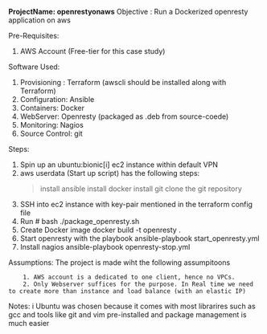 <b>ProjectName: openrestyonaws</b>
Objective : Run a Dockerized openresty application on aws



Pre-Requisites:

1. AWS Account (Free-tier for this case study)

Software Used:
1. Provisioning :  Terraform (awscli should be installed along with Terraform)
2. Configuration:  Ansible 
3. Containers:     Docker   
4. WebServer:      Openresty (packaged as .deb from source-coede) 
5. Monitoring:     Nagios
6. Source Control: git

Steps:
1. Spin up an ubuntu:bionic[i] ec2 instance within default VPN 
2. aws userdata (Start up script) has the following steps:
      > install ansible
      > install docker
      > install git
      > clone the git repository  
3. SSH into ec2 instance with key-pair mentioned in the terraform config file
4. Run 
        # bash ./package_openresty.sh
5. Create Docker image
        docker build -t openresty .
6. Start openresty with the playbook 
        ansible-playbook start_openresty.yml
7. Install nagios
        ansible-playbook openresty-stop.yml




Assumptions:
        The project is made wiht the following assumpitoons

        1. AWS account is a dedicated to one client, hence no VPCs.
        2. Only Webserver suffices for the purpose. In Real time we need to create more than instance and load balance (with an elastic IP)


Notes:
        i Ubuntu was chosen because it comes with most librarires such as gcc and tools like git and vim pre-installed and package management is much easier



